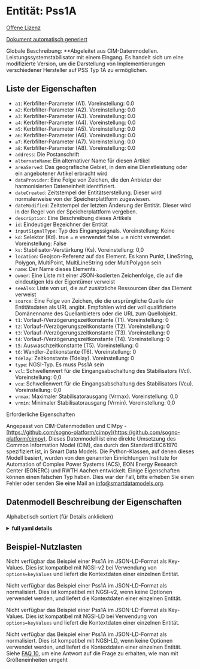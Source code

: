 Entität: Pss1A  
==============  
[Offene Lizenz](https://github.com/smart-data-models//dataModel.EnergyCIM/blob/master/Pss1A/LICENSE.md)  
[Dokument automatisch generiert](https://docs.google.com/presentation/d/e/2PACX-1vTs-Ng5dIAwkg91oTTUdt8ua7woBXhPnwavZ0FxgR8BsAI_Ek3C5q97Nd94HS8KhP-r_quD4H0fgyt3/pub?start=false&loop=false&delayms=3000#slide=id.gb715ace035_0_60)  
Globale Beschreibung: **Abgeleitet aus CIM-Datenmodellen. Leistungssystemstabilisator mit einem Eingang. Es handelt sich um eine modifizierte Version, um die Darstellung von Implementierungen verschiedener Hersteller auf PSS Typ 1A zu ermöglichen.  

## Liste der Eigenschaften  

- `a1`: Kerbfilter-Parameter (A1). Voreinstellung: 0.0  - `a2`: Kerbfilter-Parameter (A2). Voreinstellung: 0.0  - `a3`: Kerbfilter-Parameter (A3). Voreinstellung: 0.0  - `a4`: Kerbfilter-Parameter (A4). Voreinstellung: 0.0  - `a5`: Kerbfilter-Parameter (A5). Voreinstellung: 0.0  - `a6`: Kerbfilter-Parameter (A6). Voreinstellung: 0.0  - `a7`: Kerbfilter-Parameter (A7). Voreinstellung: 0.0  - `a8`: Kerbfilter-Parameter (A8). Voreinstellung: 0.0  - `address`: Die Postanschrift  - `alternateName`: Ein alternativer Name für diesen Artikel  - `areaServed`: Das geografische Gebiet, in dem eine Dienstleistung oder ein angebotener Artikel erbracht wird  - `dataProvider`: Eine Folge von Zeichen, die den Anbieter der harmonisierten Dateneinheit identifiziert.  - `dateCreated`: Zeitstempel der Entitätserstellung. Dieser wird normalerweise von der Speicherplattform zugewiesen.  - `dateModified`: Zeitstempel der letzten Änderung der Entität. Dieser wird in der Regel von der Speicherplattform vergeben.  - `description`: Eine Beschreibung dieses Artikels  - `id`: Eindeutiger Bezeichner der Entität  - `inputSignalType`: Typ des Eingangssignals. Voreinstellung: Keine  - `kd`: Selektor (Kd). true = e verwendet false = e nicht verwendet. Voreinstellung: False  - `ks`: Stabilisator-Verstärkung (Ks). Voreinstellung: 0,0  - `location`: Geojson-Referenz auf das Element. Es kann Punkt, LineString, Polygon, MultiPoint, MultiLineString oder MultiPolygon sein  - `name`: Der Name dieses Elements.  - `owner`: Eine Liste mit einer JSON-kodierten Zeichenfolge, die auf die eindeutigen Ids der Eigentümer verweist  - `seeAlso`: Liste von uri, die auf zusätzliche Ressourcen über das Element verweist  - `source`: Eine Folge von Zeichen, die die ursprüngliche Quelle der Entitätsdaten als URL angibt. Empfohlen wird der voll qualifizierte Domänenname des Quellanbieters oder die URL zum Quellobjekt.  - `t1`: Vorlauf-/Verzögerungszeitkonstante (T1). Voreinstellung: 0  - `t2`: Vorlauf-/Verzögerungszeitkonstante (T2). Voreinstellung: 0  - `t3`: Vorlauf-/Verzögerungszeitkonstante (T3). Voreinstellung: 0  - `t4`: Vorlauf-/Verzögerungszeitkonstante (T4). Voreinstellung: 0  - `t5`: Auswaschzeitkonstante (T5). Voreinstellung: 0  - `t6`: Wandler-Zeitkonstante (T6). Voreinstellung: 0  - `tdelay`: Zeitkonstante (Tdelay). Voreinstellung: 0  - `type`: NGSI-Typ. Es muss Pss1A sein  - `vcl`: Schwellenwert für die Eingangsabschaltung des Stabilisators (Vcl). Voreinstellung: 0,0  - `vcu`: Schwellenwert für die Eingangsabschaltung des Stabilisators (Vcu). Voreinstellung: 0,0  - `vrmax`: Maximaler Stabilisatorausgang (Vrmax). Voreinstellung: 0,0  - `vrmin`: Minimaler Stabilisatorausgang (Vrmin). Voreinstellung: 0,0    
Erforderliche Eigenschaften  
Angepasst von CIM-Datenmodellen und CIMpy - [https://github.com/sogno-platform/cimpy](https://github.com/sogno-platform/cimpy). Dieses Datenmodell ist eine direkte Umsetzung des Common Information Model (CIM), das durch den Standard IEC61970 spezifiziert ist, in Smart Data Models. Die Python-Klassen, auf denen dieses Modell basiert, wurden von den genannten Einrichtungen Institute for Automation of Complex Power Systems (ACS), EON Energy Research Center (EONERC) und RWTH Aachen entwickelt. Einige Eigenschaften können einen falschen Typ haben. Dies war der Fall, bitte erheben Sie einen Fehler oder senden Sie eine Mail an info@smartdatamodels.org.  
## Datenmodell Beschreibung der Eigenschaften  
Alphabetisch sortiert (für Details anklicken)  
<details><summary><strong>full yaml details</strong></summary>    
```yaml  
Pss1A:    
  description: 'Adapted from CIM data models. Single input power system stabilizer. It is a modified version in order to allow representation of various vendors'' implementations on PSS type 1A.'    
  properties:    
    a1:    
      description: 'Notch filter parameter (A1). Default: 0.0'    
      type: number    
      x-ngsi:    
        model: https://schema.org/Number    
    a2:    
      description: 'Notch filter parameter (A2). Default: 0.0'    
      type: number    
      x-ngsi:    
        model: https://schema.org/Number    
    a3:    
      description: 'Notch filter parameter (A3). Default: 0.0'    
      type: number    
      x-ngsi:    
        model: https://schema.org/Number    
    a4:    
      description: 'Notch filter parameter (A4). Default: 0.0'    
      type: number    
      x-ngsi:    
        model: https://schema.org/Number    
    a5:    
      description: 'Notch filter parameter (A5). Default: 0.0'    
      type: number    
      x-ngsi:    
        model: https://schema.org/Number    
    a6:    
      description: 'Notch filter parameter (A6). Default: 0.0'    
      type: number    
      x-ngsi:    
        model: https://schema.org/Number    
    a7:    
      description: 'Notch filter parameter (A7). Default: 0.0'    
      type: number    
      x-ngsi:    
        model: https://schema.org/Number    
    a8:    
      description: 'Notch filter parameter (A8). Default: 0.0'    
      type: number    
      x-ngsi:    
        model: https://schema.org/Number    
    address:    
      description: 'The mailing address'    
      properties:    
        addressCountry:    
          description: 'Property. The country. For example, Spain. Model:''https://schema.org/addressCountry'''    
          type: string    
        addressLocality:    
          description: 'Property. The locality in which the street address is, and which is in the region. Model:''https://schema.org/addressLocality'''    
          type: string    
        addressRegion:    
          description: 'Property. The region in which the locality is, and which is in the country. Model:''https://schema.org/addressRegion'''    
          type: string    
        postOfficeBoxNumber:    
          description: 'Property. The post office box number for PO box addresses. For example, 03578. Model:''https://schema.org/postOfficeBoxNumber'''    
          type: string    
        postalCode:    
          description: 'Property. The postal code. For example, 24004. Model:''https://schema.org/https://schema.org/postalCode'''    
          type: string    
        streetAddress:    
          description: 'Property. The street address. Model:''https://schema.org/streetAddress'''    
          type: string    
      type: Property    
      x-ngsi:    
        model: https://schema.org/address    
    alternateName:    
      description: 'An alternative name for this item'    
      type: Property    
    areaServed:    
      description: 'The geographic area where a service or offered item is provided'    
      type: Property    
      x-ngsi:    
        model: https://schema.org/Text    
    dataProvider:    
      description: 'A sequence of characters identifying the provider of the harmonised data entity.'    
      type: Property    
    dateCreated:    
      description: 'Entity creation timestamp. This will usually be allocated by the storage platform.'    
      format: date-time    
      type: Property    
    dateModified:    
      description: 'Timestamp of the last modification of the entity. This will usually be allocated by the storage platform.'    
      format: date-time    
      type: Property    
    description:    
      description: 'A description of this item'    
      type: Property    
    id:    
      anyOf: &pss1a_-_properties_-_owner_-_items_-_anyof    
        - description: 'Property. Identifier format of any NGSI entity'    
          maxLength: 256    
          minLength: 1    
          pattern: ^[\w\-\.\{\}\$\+\*\[\]`|~^@!,:\\]+$    
          type: string    
        - description: 'Property. Identifier format of any NGSI entity'    
          format: uri    
          type: string    
      description: 'Unique identifier of the entity'    
      type: Property    
    inputSignalType:    
      description: 'Type of input signal. Default: None'    
      type: number    
      x-ngsi:    
        model: https://schema.org/Number    
    kd:    
      description: 'Selector (Kd).  true = e used false = e not used. Default: False'    
      type: number    
      x-ngsi:    
        model: https://schema.org/Number    
    ks:    
      description: 'Stabilizer gain (Ks). Default: 0.0'    
      type: number    
      x-ngsi:    
        model: https://schema.org/Number    
    location:    
      description: 'Geojson reference to the item. It can be Point, LineString, Polygon, MultiPoint, MultiLineString or MultiPolygon'    
      oneOf:    
        - description: 'Geoproperty. Geojson reference to the item. Point'    
          properties:    
            bbox:    
              items:    
                type: number    
              minItems: 4    
              type: array    
            coordinates:    
              items:    
                type: number    
              minItems: 2    
              type: array    
            type:    
              enum:    
                - Point    
              type: string    
          required:    
            - type    
            - coordinates    
          title: 'GeoJSON Point'    
          type: object    
        - description: 'Geoproperty. Geojson reference to the item. LineString'    
          properties:    
            bbox:    
              items:    
                type: number    
              minItems: 4    
              type: array    
            coordinates:    
              items:    
                items:    
                  type: number    
                minItems: 2    
                type: array    
              minItems: 2    
              type: array    
            type:    
              enum:    
                - LineString    
              type: string    
          required:    
            - type    
            - coordinates    
          title: 'GeoJSON LineString'    
          type: object    
        - description: 'Geoproperty. Geojson reference to the item. Polygon'    
          properties:    
            bbox:    
              items:    
                type: number    
              minItems: 4    
              type: array    
            coordinates:    
              items:    
                items:    
                  items:    
                    type: number    
                  minItems: 2    
                  type: array    
                minItems: 4    
                type: array    
              type: array    
            type:    
              enum:    
                - Polygon    
              type: string    
          required:    
            - type    
            - coordinates    
          title: 'GeoJSON Polygon'    
          type: object    
        - description: 'Geoproperty. Geojson reference to the item. MultiPoint'    
          properties:    
            bbox:    
              items:    
                type: number    
              minItems: 4    
              type: array    
            coordinates:    
              items:    
                items:    
                  type: number    
                minItems: 2    
                type: array    
              type: array    
            type:    
              enum:    
                - MultiPoint    
              type: string    
          required:    
            - type    
            - coordinates    
          title: 'GeoJSON MultiPoint'    
          type: object    
        - description: 'Geoproperty. Geojson reference to the item. MultiLineString'    
          properties:    
            bbox:    
              items:    
                type: number    
              minItems: 4    
              type: array    
            coordinates:    
              items:    
                items:    
                  items:    
                    type: number    
                  minItems: 2    
                  type: array    
                minItems: 2    
                type: array    
              type: array    
            type:    
              enum:    
                - MultiLineString    
              type: string    
          required:    
            - type    
            - coordinates    
          title: 'GeoJSON MultiLineString'    
          type: object    
        - description: 'Geoproperty. Geojson reference to the item. MultiLineString'    
          properties:    
            bbox:    
              items:    
                type: number    
              minItems: 4    
              type: array    
            coordinates:    
              items:    
                items:    
                  items:    
                    items:    
                      type: number    
                    minItems: 2    
                    type: array    
                  minItems: 4    
                  type: array    
                type: array    
              type: array    
            type:    
              enum:    
                - MultiPolygon    
              type: string    
          required:    
            - type    
            - coordinates    
          title: 'GeoJSON MultiPolygon'    
          type: object    
      type: Geoproperty    
    name:    
      description: 'The name of this item.'    
      type: Property    
    owner:    
      description: 'A List containing a JSON encoded sequence of characters referencing the unique Ids of the owner(s)'    
      items:    
        anyOf: *pss1a_-_properties_-_owner_-_items_-_anyof    
        description: 'Property. Unique identifier of the entity'    
      type: Property    
    seeAlso:    
      description: 'list of uri pointing to additional resources about the item'    
      oneOf:    
        - items:    
            format: uri    
            type: string    
          minItems: 1    
          type: array    
        - format: uri    
          type: string    
      type: Property    
    source:    
      description: 'A sequence of characters giving the original source of the entity data as a URL. Recommended to be the fully qualified domain name of the source provider, or the URL to the source object.'    
      type: Property    
    t1:    
      description: 'Lead/lag time constant (T1). Default: 0'    
      type: number    
      x-ngsi:    
        model: https://schema.org/Number    
    t2:    
      description: 'Lead/lag time constant (T2). Default: 0'    
      type: number    
      x-ngsi:    
        model: https://schema.org/Number    
    t3:    
      description: 'Lead/lag time constant (T3). Default: 0'    
      type: number    
      x-ngsi:    
        model: https://schema.org/Number    
    t4:    
      description: 'Lead/lag time constant (T4). Default: 0'    
      type: number    
      x-ngsi:    
        model: https://schema.org/Number    
    t5:    
      description: 'Washout time constant (T5). Default: 0'    
      type: number    
      x-ngsi:    
        model: https://schema.org/Number    
    t6:    
      description: 'Transducer time constant (T6). Default: 0'    
      type: number    
      x-ngsi:    
        model: https://schema.org/Number    
    tdelay:    
      description: 'Time constant (Tdelay). Default: 0'    
      type: number    
      x-ngsi:    
        model: https://schema.org/Number    
    type:    
      description: 'NGSI type. It has to be Pss1A'    
      enum:    
        - Pss1A    
      type: Property    
    vcl:    
      description: 'Stabilizer input cutoff threshold (Vcl). Default: 0.0'    
      type: number    
      x-ngsi:    
        model: https://schema.org/Number    
    vcu:    
      description: 'Stabilizer input cutoff threshold (Vcu). Default: 0.0'    
      type: number    
      x-ngsi:    
        model: https://schema.org/Number    
    vrmax:    
      description: 'Maximum stabilizer output (Vrmax). Default: 0.0'    
      type: number    
      x-ngsi:    
        model: https://schema.org/Number    
    vrmin:    
      description: 'Minimum stabilizer output (Vrmin). Default: 0.0'    
      type: number    
      x-ngsi:    
        model: https://schema.org/Number    
  required: []    
  type: object    
```  
</details>    
## Beispiel-Nutzlasten  
Nicht verfügbar das Beispiel einer Pss1A im JSON-LD-Format als Key-Values. Dies ist kompatibel mit NGSI-v2 bei Verwendung von `options=keyValues` und liefert die Kontextdaten einer einzelnen Entität.  
Nicht verfügbar das Beispiel einer Pss1A im JSON-LD-Format als normalisiert. Dies ist kompatibel mit NGSI-v2, wenn keine Optionen verwendet werden, und liefert die Kontextdaten einer einzelnen Entität.  
Nicht verfügbar das Beispiel einer Pss1A im JSON-LD-Format als Key-Values. Dies ist kompatibel mit NGSI-LD bei Verwendung von `options=keyValues` und liefert die Kontextdaten einer einzelnen Entität.  
Nicht verfügbar das Beispiel einer Pss1A im JSON-LD-Format als normalisiert. Dies ist kompatibel mit NGSI-LD, wenn keine Optionen verwendet werden, und liefert die Kontextdaten einer einzelnen Entität.  
Siehe [FAQ 10](https://smartdatamodels.org/index.php/faqs/), um eine Antwort auf die Frage zu erhalten, wie man mit Größeneinheiten umgeht